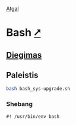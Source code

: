 [Atgal](./readme.md)

# Bash [&#x2B67;](https://www.gnu.org/software/bash/)

## [Diegimas](../install/bash_readme.md)

## Paleistis

```bash
bash bash_sys-upgrade.sh
```

### Shebang

```shebang
#! /usr/bin/env bash
```
